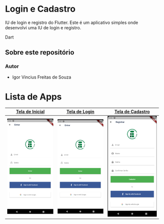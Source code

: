 # Login e Cadastro
IU de login e registro do Flutter. Este é um aplicativo simples onde desenvolvi uma IU de login e registro.

Dart
## Sobre este repositório


### Autor

* Igor Vincius Freitas de Souza
 
# Lista de Apps

 | [**Tela de Inicial**](https://github.com/igor1043/Projetos-em-Flutter/tree/main/LoginAndRegisterV1-Flutter-master)      | [**Tela de Login**](https://github.com/igor1043/Projetos-em-Flutter/tree/main/LoginAndRegisterV1-Flutter-master)     | [**Tela de Cadastro**](https://github.com/igor1043/Projetos-em-Flutter/tree/main/LoginAndRegisterV1-Flutter-master)      |
|------------|-------------| -------------|
|  <img src="https://github.com/igor1043/Projetos-em-Flutter/blob/main/LoginAndRegisterV1-Flutter-master/Demo/Screenshot_2.png" width="250"> |  <img src="https://github.com/igor1043/Projetos-em-Flutter/blob/main/LoginAndRegisterV1-Flutter-master/Demo/Screenshot_2.png" width="250"> |    <img src="https://github.com/igor1043/Projetos-em-Flutter/blob/main/LoginAndRegisterV1-Flutter-master/Demo/Screenshot_3.png" width="250"> |  
